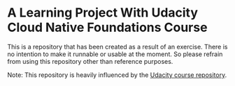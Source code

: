 # A Learning Project With Udacity Cloud Native Foundations Course

This is a repository that has been created as a result of an exercise.
There is no intention to make it runnable or usable at the moment. So
please refrain from using this repository other than reference purposes.

Note: This repository is heavily influenced by the 
[Udacity course repository](https://github.com/udacity/nd064_course_1).  
